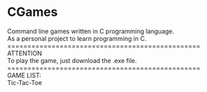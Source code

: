 # CGames
Command line games written in  C programming language.\
As a personal project to learn programming in C.\
================================================\
ATTENTION\
To play the game, just download the .exe file.\
================================================\
GAME LIST:\
Tic-Tac-Toe

